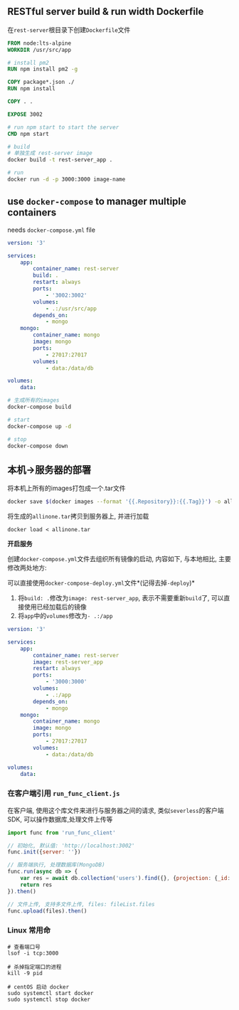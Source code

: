 ## RESTful server build & run width Dockerfile

在`rest-server`根目录下创建`Dockerfile`文件

```Dockerfile
FROM node:lts-alpine
WORKDIR /usr/src/app

# install pm2
RUN npm install pm2 -g

COPY package*.json ./
RUN npm install

COPY . .

EXPOSE 3002

# run npm start to start the server
CMD npm start
```

```bash
# build
# 单独生成 rest-server image
docker build -t rest-server_app .

# run
docker run -d -p 3000:3000 image-name
```

## use `docker-compose` to manager multiple containers

needs `docker-compose.yml` file

```yml
version: '3'

services:
    app:
        container_name: rest-server
        build: .
        restart: always
        ports:
            - '3002:3002'
        volumes:
            - .:/usr/src/app
        depends_on:
            - mongo
    mongo:
        container_name: mongo
        image: mongo
        ports:
            - 27017:27017
        volumes:
            - data:/data/db

volumes:
    data:
```

```bash
# 生成所有的images
docker-compose build

# start
docker-compose up -d

# stop
docker-compose down
```

## 本机->服务器的部署

将本机上所有的images打包成一个.tar文件

```bash
docker save $(docker images --format '{{.Repository}}:{{.Tag}}') -o allinone.tar
```

将生成的`allinone.tar`拷贝到服务器上, 并进行加载

```base
docker load < allinone.tar
```

**开启服务**

创建`docker-compose.yml`文件去组织所有镜像的启动, 内容如下, 与本地相比, 主要修改两处地方:

可以直接使用`docker-compose-deploy.yml`文件*(记得去掉`-deploy`)*

1. 将`build: .`修改为`image: rest-server_app`, 表示不需要重新`build`了, 可以直接使用已经加载后的镜像
2. 将`app`中的`volumes`修改为`- .:/app`

```yml
version: '3'

services:
    app:
        container_name: rest-server
        image: rest-server_app
        restart: always
        ports:
            - '3000:3000'
        volumes:
            - .:/app
        depends_on:
            - mongo
    mongo:
        container_name: mongo
        image: mongo
        ports:
            - 27017:27017
        volumes:
            - data:/data/db

volumes:
    data:
```

### 在客户端引用 `run_func_client.js`

在客户端, 使用这个库文件来进行与服务器之间的请求, 类似`severless`的客户端SDK, 可以操作数据库,处理文件上传等

```js
import func from 'run_func_client'

// 初始化, 默认值: 'http://localhost:3002'
func.init({server: ''})

// 服务端执行, 处理数据库(MongoDB)
func.run(async db => {
    var res = await db.collection('users').find({}, {projection: {_id: 0}).toArray()
    return res
}).then()

// 文件上传, 支持多文件上传, files: fileList.files
func.upload(files).then()
```

### Linux 常用命

```base
# 查看端口号
lsof -i tcp:3000

# 杀掉指定端口的进程
kill -9 pid

# centOS 启动 docker
sudo systemctl start docker
sudo systemctl stop docker
```